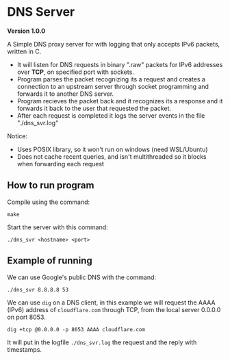 # DNS Server
**Version 1.0.0**

A Simple DNS proxy server for with logging that only accepts IPv6 packets, written in C.

- It will listen for DNS requests in binary ".raw" packets for IPv6 addresses over **TCP**, on specified port with sockets.
- Program parses the packet recognizing its a request and creates a connection to an upstream server through socket programming and forwards it to another DNS server.
- Program recieves the packet back and it recognizes its a response and it forwards it back to the user that requested the packet.
- After each request is completed it logs the server events in the file "./dns_svr.log"

Notice:
- Uses POSIX library, so it won't run on windows (need WSL/Ubuntu)
- Does not cache recent queries, and isn't multithreaded so it blocks when forwarding each request

## How to run program

Compile using the command:
```
make
```
Start the server with this command:
```
./dns_svr <hostname> <port>
```

## Example of running
We can use Google's public DNS with the command:
```
./dns_svr 8.8.8.8 53
```
We can use `dig` on a DNS client, in this example we will request the AAAA (IPv6) address of `cloudflare.com` through TCP, from the local server 0.0.0.0 on port 8053.
```
dig +tcp @0.0.0.0 -p 8053 AAAA cloudflare.com
```

It will put in the logfile `./dns_svr.log`  the request and the reply with timestamps.